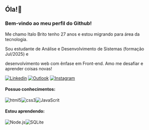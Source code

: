 
## Óla!👋

### Bem-vindo ao meu perfil do Github!  

Me chamo Italo Brito tenho 27 anos e estou migrando para área da tecnologia. 

Sou estudante de Análise e Desenvolvimento de Sistemas (formação Jul/2025) e 

desenvolvimento web com ênfase em Front-end.  Amo me desafiar e aprender coisas novas!


[![Linkedin](https://img.shields.io/badge/LinkedIn-0077B5?style=for-the-badge&logo=linkedin&logoColor=white)](https://www.linkedin.com/in/italobriito/) 
[![Outlook](https://img.shields.io/badge/Microsoft_Outlook-0078D4?style=for-the-badge&logo=microsoft-outlook&logoColor=white)](mailto:italobrito.96@outlook.com) 
[![Instagram](https://img.shields.io/badge/Instagram-E4405F?style=for-the-badge&logo=instagram&logoColor=white)](https://instagram.com/italobriito) 

#### Possuo conhecimentos:

<div style="display: flex"> <br>

<img align="center" alt="html5" src="https://img.shields.io/badge/HTML5-E34F26?style=for-the-badge&logo=html5&logoColor=white "/>

<img align="center" alt="css3" src="https://img.shields.io/badge/CSS3-1572B6?style=for-the-badge&logo=css3&logoColor=white"/>

<img align="center" alt="JavaScrit" src="https://img.shields.io/badge/JavaScript-F7DF1E?style=for-the-badge&logo=javascript&logoColor=black"/>

</div>

#### Estou aprendendo:

<div style="display:flex"> <br>

<img align="center" alt="Node.js" src="https://img.shields.io/badge/Node.js-43853D?style=for-the-badge&logo=node.js&logoColor=white"/>

<img align="center" alt="SQLite" src="https://img.shields.io/badge/SQLite-07405E?style=for-the-badge&logo=sqlite&logoColor=white"/>


</div>
